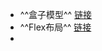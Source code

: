 - ^^盒子模型^^
  [链接]([CSS盒子模型](https://developer.mozilla.org/en-US/docs/Web/CSS/CSS_Box_Model/Introduction_to_the_CSS_box_model))
- ^^Flex布局^^
  [链接](http://www.ruanyifeng.com/blog/2015/07/flex-grammar.html?utm_source=tuicool)
-